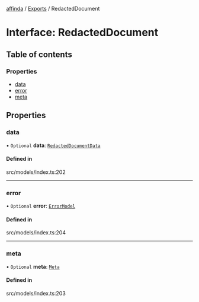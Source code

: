[affinda](../README.md) / [Exports](../modules.md) / RedactedDocument

# Interface: RedactedDocument

## Table of contents

### Properties

- [data](RedactedDocument.md#data)
- [error](RedactedDocument.md#error)
- [meta](RedactedDocument.md#meta)

## Properties

### data

• `Optional` **data**: [`RedactedDocumentData`](RedactedDocumentData.md)

#### Defined in

src/models/index.ts:202

___

### error

• `Optional` **error**: [`ErrorModel`](ErrorModel.md)

#### Defined in

src/models/index.ts:204

___

### meta

• `Optional` **meta**: [`Meta`](Meta.md)

#### Defined in

src/models/index.ts:203
